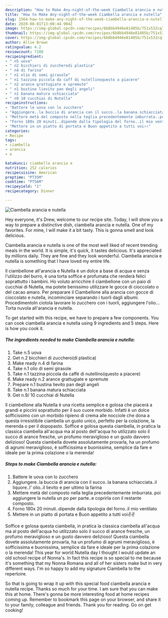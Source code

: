 ```yaml
---
description: "How to Make Any-night-of-the-week Ciambella arancia e nutella"
title: "How to Make Any-night-of-the-week Ciambella arancia e nutella"
slug: 1564-how-to-make-any-night-of-the-week-ciambella-arancia-e-nutella
date: 2020-08-01T13:00:44.904Z
image: https://img-global.cpcdn.com/recipes/6b8bb4946e81405b/751x532cq70/ciambella-arancia-e-nutella-recipe-main-photo.jpg
thumbnail: https://img-global.cpcdn.com/recipes/6b8bb4946e81405b/751x532cq70/ciambella-arancia-e-nutella-recipe-main-photo.jpg
cover: https://img-global.cpcdn.com/recipes/6b8bb4946e81405b/751x532cq70/ciambella-arancia-e-nutella-recipe-main-photo.jpg
author: Allie Brown
ratingvalue: 4.2
reviewcount: 7188
recipeingredient:
- " n5 uova"
- " n2 bicchieri di zuccherodi plastica"
- " n4 di farina"
- " n1 olio di semi girasole"
- " n1 tazzina piccola da caff di nutellinoquesto a piacere"
- " n2 arance grattugiate e spremute"
- " n1 bustina lievito pan degli angeli"
- " n1 banana matura schiacciata"
- " n9 10 cucchiai di Nutella"
recipeinstructions:
- "Battere le uova con lo zucchero"
- "Aggiungere..la buccia di arancia con il succo..la banana schiacciata..il liquore..l&#39; olio..il lievito e per ultimo la farina"
- "Mettere metà del composto nella teglia precedentemente imburrata..poi aggiungere la nutella un po per parte..e coprirla con il restante composto."
- "Forno 180x 20 minuti..dipende dalla tipologia del forno..il mio ventilato"
- "Mettere in un piatto di portata e Buon appetito a tutti voi✌✌"
categories:
- Recipe
tags:
- ciambella
- arancia
- e

katakunci: ciambella arancia e 
nutrition: 252 calories
recipecuisine: American
preptime: "PT35M"
cooktime: "PT56M"
recipeyield: "1"
recipecategory: Dinner

---
```



![Ciambella arancia e nutella](https://img-global.cpcdn.com/recipes/6b8bb4946e81405b/751x532cq70/ciambella-arancia-e-nutella-recipe-main-photo.jpg)

Hey everyone, it's Drew, welcome to our recipe site. Today, I will show you a way to prepare a distinctive dish, ciambella arancia e nutella. One of my favorites. For mine, I will make it a bit tasty. This is gonna smell and look delicious.

Ciambella arancia e nutella is one of the most well liked of recent trending meals in the world. It is simple, it's quick, it tastes delicious. It's appreciated by millions daily. They are fine and they look wonderful. Ciambella arancia e nutella is something that I have loved my entire life.

Il ciambellone all&#39;arancia e Nutella è un dolce a base di acqua e senza l&#39;utilizzo del burro, è una torta soffice e profumata che renderà felici soprattutto i bambini. Ho voluto arricchire il ciambellone con un paio di cucchiai di Nutella, ma potete benissimo utilizzare le gocce di cioccolato o del cacao amaro. Per preparare il Ciambellone alla arancia con gocce di cioccolato e nutella, incominciare separando i tuorli dagli albumi. ProcedimentoIn ciotola lavorare lo zucchero con i tuorli, aggiungere l&#39;olio… Torta nuvola all&#39;arancia e nutella.


To get started with this recipe, we have to prepare a few components. You can cook ciambella arancia e nutella using 9 ingredients and 5 steps. Here is how you cook it.

<!--inarticleads1-->

##### The ingredients needed to make Ciambella arancia e nutella:

1. Take  n.5 uova
1. Get  n.2 bicchieri di zucchero(di plastica)
1. Make ready  n.4 di farina
1. Take  n.1 olio di semi girasole
1. Take  n.1 tazzina piccola da caffè di nutellino(questo a piacere)
1. Make ready  n.2 arance grattugiate e spremute
1. Prepare  n.1 bustina lievito pan degli angeli
1. Take  n.1 banana matura schiacciata
1. Get  n.9/ 10 cucchiai di Nutella


Il ciambellone alla Nutella è una ricetta semplice e golosa che piacerà a grandi e piccini soprattutto per il suo cuore morbido. Infatti è un dolce sofficissimo con un morbido ripieno di crema alle nocciole che dona a questa irresistibile ciambella un gusto unico, perfetto per la colazione, la merenda o per il dopopasto. Soffice e golosa questa ciambella, in pratica la classica ciambella all&#39;acqua ma al posto dell&#39;acqua ho utilizzato solo il succo di arance fresche, un profumo meraviglioso e un gusto davvero delizioso! Questa ciambella dovete assolutamente provarla, ha un profumo di agrumi meraviglioso, è sofficissima e buonissima, semplice da fare e ideale per la prima colazione o la merenda! 

<!--inarticleads2-->

##### Steps to make Ciambella arancia e nutella:

1. Battere le uova con lo zucchero
1. Aggiungere..la buccia di arancia con il succo..la banana schiacciata..il liquore..l&#39; olio..il lievito e per ultimo la farina
1. Mettere metà del composto nella teglia precedentemente imburrata..poi aggiungere la nutella un po per parte..e coprirla con il restante composto.
1. Forno 180x 20 minuti..dipende dalla tipologia del forno..il mio ventilato
1. Mettere in un piatto di portata e Buon appetito a tutti voi✌✌


Soffice e golosa questa ciambella, in pratica la classica ciambella all&#39;acqua ma al posto dell&#39;acqua ho utilizzato solo il succo di arance fresche, un profumo meraviglioso e un gusto davvero delizioso! Questa ciambella dovete assolutamente provarla, ha un profumo di agrumi meraviglioso, è sofficissima e buonissima, semplice da fare e ideale per la prima colazione o la merenda! This year for world Nutella day I thought I would update an old school recipe of Nonna&#39;s. In fact this recipe is so special to me because it&#39;s something that my Nonna Romana and all of her sisters make but in very different ways. I&#39;m so happy to add my signature Ciambella to the repertoire. 

So that is going to wrap it up with this special food ciambella arancia e nutella recipe. Thanks so much for your time. I am sure that you can make this at home. There's gonna be more interesting food at home recipes coming up. Remember to bookmark this page on your browser, and share it to your family, colleague and friends. Thank you for reading. Go on get cooking!

